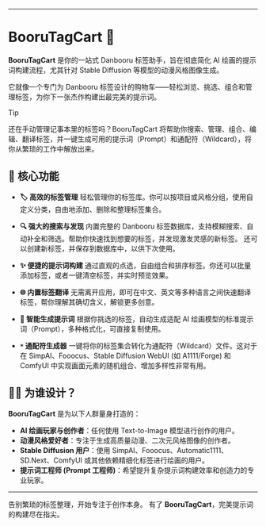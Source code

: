 
---

# BooruTagCart 🛒

**BooruTagCart** 是你的一站式 Danbooru 标签助手，旨在彻底简化 AI 绘画的提示词构建流程，尤其针对 Stable Diffusion 等模型的动漫风格图像生成。

它就像一个专门为 Danbooru 标签设计的购物车——轻松浏览、挑选、组合和管理标签，为你下一张杰作构建出最完美的提示词。

> [!TIP]
> 还在手动管理记事本里的标签吗？BooruTagCart 将帮助你搜索、管理、组合、编辑、翻译标签，并一键生成可用的提示词（Prompt）和通配符（Wildcard），将你从繁琐的工作中解放出来。

## 🌟 核心功能

* **🏷️ 高效的标签管理**
    轻松管理你的标签库。你可以按项目或风格分组，使用自定义分类，自由地添加、删除和整理标签集合。

* **🔍 强大的搜索与发现**
    内置完整的 Danbooru 标签数据库，支持模糊搜索、自动补全和筛选。帮助你快速找到想要的标签，并发现激发灵感的新标签。
    还可以创建新标签，并保存到数据库中，以供下次使用。

* **✨ 便捷的提示词构建**
    通过直观的点选，自由组合和排序标签。你还可以批量添加标签，或者一键清空标签，并实时预览效果。

* **🌐 内置标签翻译**
    无需离开应用，即可在中文、英文等多种语言之间快速翻译标签，帮你理解其确切含义，解锁更多创意。

* **🤖 智能生成提示词**
    根据你挑选的标签，自动生成适配 AI 绘画模型的标准提示词（Prompt），多种格式化，可直接复制使用。

* **`*` 通配符生成器**
    一键将你的标签集合转化为通配符（Wildcard）文件。这对于在 SimpAI、Fooocus、Stable Diffusion WebUI (如 A1111/Forge) 和 ComfyUI 中实现画面元素的随机组合、增加多样性非常有用。

## 🧑‍🎨 为谁设计？

**BooruTagCart** 是为以下人群量身打造的：

* **AI 绘画玩家与创作者**：任何使用 Text-to-Image 模型进行创作的用户。
* **动漫风格爱好者**：专注于生成高质量动漫、二次元风格图像的创作者。
* **Stable Diffusion 用户**：使用 SimpAI、Fooocus、Automatic1111、SD.Next、ComfyUI 或其他依赖精细化标签进行绘画的用户。
* **提示词工程师 (Prompt 工程师)**：希望提升复杂提示词构建效率和创造力的专业玩家。

---

告别繁琐的标签整理，开始专注于创作本身。
有了 **BooruTagCart**，完美提示词的构建尽在指尖。